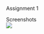 Assignment 1

Screenshots  
![](https://user-images.githubusercontent.com/9449212/29244539-757bf938-7f6f-11e7-8e8d-38b21c2d26a3.png)
